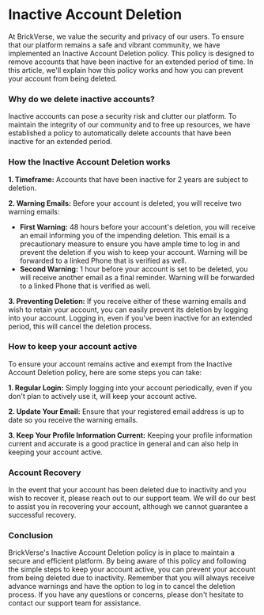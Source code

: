 # Inactive Account Deletion

At BrickVerse, we value the security and privacy of our users. To ensure that our platform remains a safe and vibrant community, we have implemented an Inactive Account Deletion policy. This policy is designed to remove accounts that have been inactive for an extended period of time. In this article, we'll explain how this policy works and how you can prevent your account from being deleted.

### Why do we delete inactive accounts?

Inactive accounts can pose a security risk and clutter our platform. To maintain the integrity of our community and to free up resources, we have established a policy to automatically delete accounts that have been inactive for an extended period.

### How the Inactive Account Deletion works

**1. Timeframe:** Accounts that have been inactive for 2 years are subject to deletion.

**2. Warning Emails:** Before your account is deleted, you will receive two warning emails:

* **First Warning:** 48 hours before your account's deletion, you will receive an email informing you of the impending deletion. This email is a precautionary measure to ensure you have ample time to log in and prevent the deletion if you wish to keep your account. Warning will be forwarded to a linked Phone that is verified as well.
* **Second Warning:** 1 hour before your account is set to be deleted, you will receive another email as a final reminder. Warning will be forwarded to a linked Phone that is verified as well.

**3. Preventing Deletion:** If you receive either of these warning emails and wish to retain your account, you can easily prevent its deletion by logging into your account. Logging in, even if you've been inactive for an extended period, this will cancel the deletion process.

### How to keep your account active

To ensure your account remains active and exempt from the Inactive Account Deletion policy, here are some steps you can take:

**1. Regular Login:** Simply logging into your account periodically, even if you don't plan to actively use it, will keep your account active.

**2. Update Your Email:** Ensure that your registered email address is up to date so you receive the warning emails.

**3. Keep Your Profile Information Current:** Keeping your profile information current and accurate is a good practice in general and can also help in keeping your account active.

### Account Recovery

In the event that your account has been deleted due to inactivity and you wish to recover it, please reach out to our support team. We will do our best to assist you in recovering your account, although we cannot guarantee a successful recovery.

### Conclusion

BrickVerse's Inactive Account Deletion policy is in place to maintain a secure and efficient platform. By being aware of this policy and following the simple steps to keep your account active, you can prevent your account from being deleted due to inactivity. Remember that you will always receive advance warnings and have the option to log in to cancel the deletion process. If you have any questions or concerns, please don't hesitate to contact our support team for assistance.
